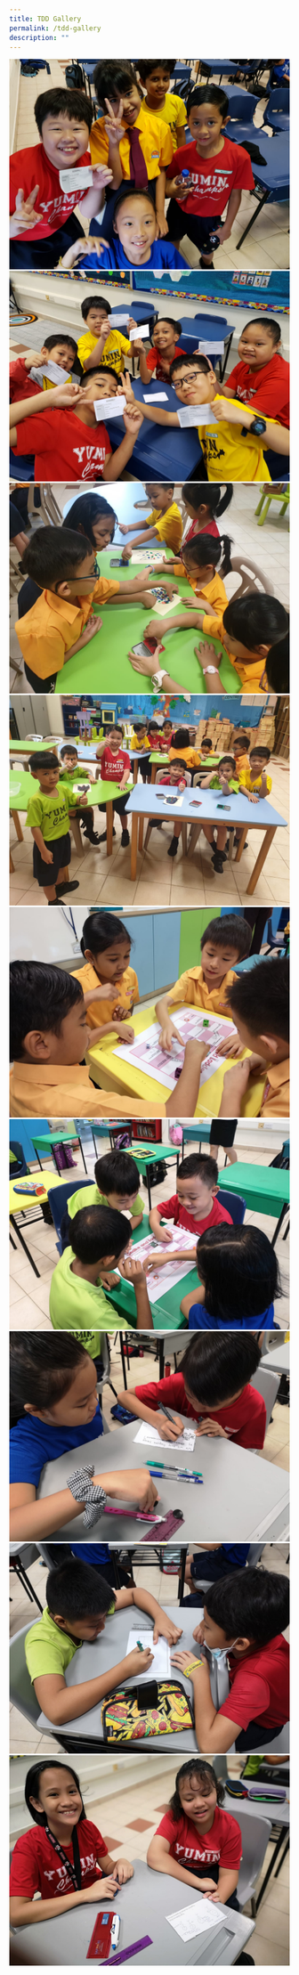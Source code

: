 ```yaml
---
title: TDD Gallery
permalink: /tdd-gallery
description: ""
---
```

![](/images/IMG-20200213-WA0036.jpg)
![](/images/IMG-20200213-WA0035.jpg)
![](/images/IMG-20200213-WA0033.jpg)
![](/images/IMG-20200213-WA0032.jpg)
![](/images/f802ca7f-ab04-44eb-8e97-00ad69f2d2e9.jpg)
![](/images/e7413a95-60cf-45b0-aa5e-b926ce291f9c.jpg)
![](/images/c90f50fe-7551-41a5-afc8-868c37f63eaf.jpg)
![](/images/57381f23-453e-4062-959d-62a3a8b22c46.jpg)
![](/images/33018ca6-82e3-4382-8f80-2cb4ab0098f3.jpeg)